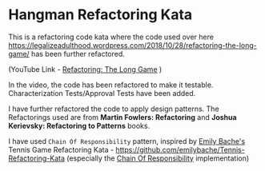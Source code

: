 # Hangman Refactoring Kata

This is a refactoring code kata where the code used over here https://legalizeadulthood.wordpress.com/2018/10/28/refactoring-the-long-game/ has been further refactored.

(YouTube Link - [Refactoring: The Long Game](https://www.youtube.com/watch?v=-0MeoFTj6DU) )



In the video, the code has been refactored to make it testable. Characterization Tests/Approval Tests have been added.

I have further refactored the code to apply design patterns. The Refactorings used are from **Martin Fowlers: Refactoring** and **Joshua Kerievsky: Refactoring to Patterns** books.

I have used `Chain Of Responsibility` pattern, inspired by [Emily Bache's](https://twitter.com/emilybache) Tennis Game Refactoring Kata - https://github.com/emilybache/Tennis-Refactoring-Kata (especially the [Chain Of Responsibility](https://github.com/emilybache/Tennis-Refactoring-Kata/blob/main/java/src/main/java/TennisGame4.java) implementation) 
